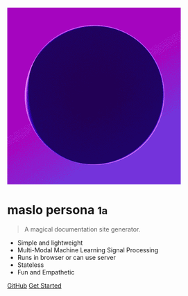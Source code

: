 <!-- _coverpage.md -->

![logo](_media/maslo.gif)

# maslo persona <small>1a</small>

> A magical documentation site generator.

- Simple and lightweight
- Multi-Modal Machine Learning Signal Processing
- Runs in browser or can use server
- Stateless
- Fun and Empathetic

[GitHub](https://github.com/HeyMaslo/maslo-persona)
[Get Started](#heymaslopersona)